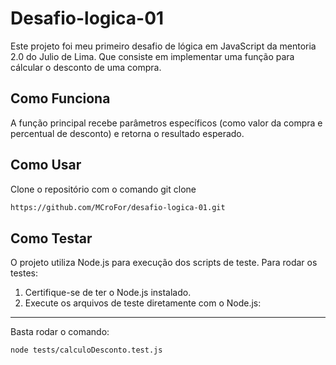# Desafio-logica-01

Este projeto foi meu primeiro desafio de lógica em JavaScript da mentoria 2.0 do Julio de Lima. Que consiste em implementar uma função para cálcular o desconto de uma compra.

## Como Funciona

A função principal recebe parâmetros específicos (como valor da compra e percentual de desconto) e retorna o resultado esperado.

## Como Usar

Clone o repositório com o comando git clone

```bash
https://github.com/MCroFor/desafio-logica-01.git
```

## Como Testar

O projeto utiliza Node.js para execução dos scripts de teste. Para rodar os testes:

1. Certifique-se de ter o Node.js instalado.
2. Execute os arquivos de teste diretamente com o Node.js:

---
Basta rodar o comando:

````
node tests/calculoDesconto.test.js
````

